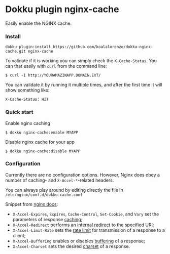 # Dokku plugin nginx-cache

Easily enable the NGINX cache.

### Install

```
dokku plugin:install https://github.com/koalalorenzo/dokku-nginx-cache.git nginx-cache
```

To validate if it is working you can simply check the `X-Cache-Status`. You can
that easily with `curl` from the command line:

```
$ curl -I http://YOURAMAZINAPP.DOMAIN.EXT/
```

You can validate it by running it multiple times, and after the first time it
will show something like:

```
X-Cache-Status: HIT
```

### Quick start

Enable nginx caching

```
$ dokku nginx-cache:enable MYAPP
```

Disable nginx cache for your app

```
$ dokku nginx-cache:disable MYAPP
```

### Configuration

Currently there are no configuration options. However, Nginx does obey a number of caching- and `X-Accel-*`-related headers.

You can always play around by editing directly the file in `/etc/nginx/conf.d/dokku-cache.conf`

Snippet from [nginx docs][]:

- `X-Accel-Expires`, `Expires`, `Cache-Control`, `Set-Cookie`, and `Vary` set the parameters of response [caching][];
- `X-Accel-Redirect` performs an [internal redirect][] to the specified URI;
- `X-Accel-Limit-Rate` sets the [rate limit][] for transmission of a response to a client;
- `X-Accel-Buffering` enables or disables [buffering][] of a response;
- `X-Accel-Charset` sets the desired [charset][] of a response.

[nginx docs]: http://nginx.org/en/docs/http/ngx_http_proxy_module.html#proxy_ignore_headers
[caching]: http://nginx.org/en/docs/http/ngx_http_proxy_module.html#proxy_cache_valid
[internal redirect]: http://nginx.org/en/docs/http/ngx_http_core_module.html#internal
[rate limit]: http://nginx.org/en/docs/http/ngx_http_core_module.html#limit_rate
[buffering]: http://nginx.org/en/docs/http/ngx_http_proxy_module.html#proxy_buffering
[charset]: http://nginx.org/en/docs/http/ngx_http_charset_module.html#charset
